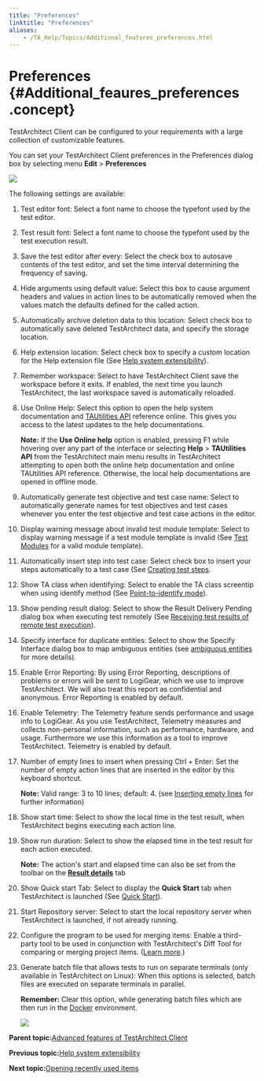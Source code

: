 ```yaml
--- 
title: "Preferences"
linktitle: "Preferences"
aliases: 
    - /TA_Help/Topics/Additional_features_preferences.html
---
```

# Preferences {#Additional_feaures_preferences .concept}

TestArchitect Client can be configured to your requirements with a large collection of customizable features.

You can set your TestArchitect Client preferences in the Preferences dialog box by selecting menu **Edit** \> **Preferences**

![](../Images/ug_preferences_dialog.png)

The following settings are available:

1.  Test editor font: Select a font name to choose the typefont used by the test editor.
2.  Test result font: Select a font name to choose the typefont used by the test execution result.
3.  Save the test editor after every: Select the check box to autosave contents of the test editor, and set the time interval determining the frequency of saving.
4.  Hide arguments using default value: Select this box to cause argument headers and values in action lines to be automatically removed when the values match the defaults defined for the called action.
5.  Automatically archive deletion data to this location: Select check box to automatically save deleted TestArchitect data, and specify the storage location.
6.  Help extension location: Select check box to specify a custom location for the Help extension file \(See [Help system extensibility](Additional_features_Help_extensibility.html)\).
7.  Remember workspace: Select to have TestArchitect Client save the workspace before it exits. If enabled, the next time you launch TestArchitect, the last workspace saved is automatically reloaded.
8.  Use Online Help: Select this option to open the help system documentation and [TAUtilities API](../../TA_Tutorials/Topics/tut_TAUtilities_API.html) reference online. This gives you access to the latest updates to the help documentations.

    **Note:** If the **Use Online help** option is enabled, pressing F1 while hovering over any part of the interface or selecting **Help** \> **TAUtilities API** from the TestArchitect main menu results in TestArchitect attempting to open both the online help documentation and online TAUtilities API reference. Otherwise, the local help documentations are opened in offline mode.

9.  Automatically generate test objective and test case name: Select to automatically generate names for test objectives and test cases whenever you enter the test objective and test case actions in the editor.
10. Display warning message about invalid test module template: Select to display warning message if a test module template is invalid \(See [Test Modules](ABT_Test_module.html) for a valid module template\).
11. Automatically insert step into test case: Select check box to insert your steps automatically to a test case \(See [Creating test steps](Projects_and_tests_steps_creating.html).
12. Show TA class when identifying: Select to enable the TA class screentip when using identify method \(See [Point-to-identify mode](Interface_def_Viewer_identify.html)\).
13. Show pending result dialog: Select to show the Result Delivery Pending dialog box when executing test remotely \(See [Receiving test results of remote test execution](Test_result_remote.html)\).
14. Specify interface for duplicate entities: Select to show the Specify Interface dialog box to map ambiguous entities \(see [ambiguous entities](../../TA_Administration/Topics/Repo_mapping_ambiguous_entities.html) for more details\).
15. Enable Error Reporting: By using Error Reporting, descriptions of problems or errors will be sent to LogiGear, which we use to improve TestArchitect. We will also treat this report as confidential and anonymous. Error Reporting is enabled by default.
16. Enable Telemetry: The Telemetry feature sends performance and usage info to LogiGear. As you use TestArchitect, Telemetry measures and collects non-personal information, such as performance, hardware, and usage. Furthermore we use this information as a tool to improve TestArchitect. Telemetry is enabled by default.
17. Number of empty lines to insert when pressing Ctrl + Enter: Set the number of empty action lines that are inserted in the editor by this keyboard shortcut.

    **Note:** Valid range: 3 to 10 lines; default: 4. \(see [Inserting empty lines](Getting_started_overview_the_test_editor.html) for further information\)

18. Show start time: Select to show the local time in the test result, when TestArchitect begins executing each action line.
19. Show run duration: Select to show the elapsed time in the test result for each action executed.

    **Note:** The action's start and elapsed time can also be set from the toolbar on the [**Result details**](Test_result_details.html) tab

20. Show Quick start Tab: Select to display the **Quick Start** tab when TestArchitect is launched \(See [Quick Start](Quick_start.html)\).
21. Start Repository server: Select to start the local repository server when TestArchitect is launched, if not already running.
22. Configure the program to be used for merging items: Enable a third-party tool to be used in conjunction with TestArchitect's Diff Tool for comparing or merging project items. \([Learn more](ug_diff_tool_using_other_products.html).\)
23. Generate batch file that allows tests to run on separate terminals \(only available in TestArchitect on Linux\): When this options is selected, batch files are executed on separate terminals in parallel.

    **Remember:** Clear this option, while generating batch files which are then run in the [Docker](https://hub.docker.com/r/logigear/testarchitect/) environment.

    ![](../Images/ug_preferences_dialog_Linux.png)


**Parent topic:**[Advanced features of TestArchitect Client](../../TA_Help/Topics/Getting_started_TAC_advanced_features.html)

**Previous topic:**[Help system extensibility](../../TA_Help/Topics/Additional_features_Help_extensibility.html)

**Next topic:**[Opening recently used items](../../TA_Help/Topics/Opening_recent_items.html)

